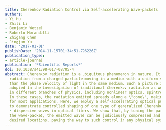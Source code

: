 ```yaml
---
title: Cherenkov Radiation Control via Self-accelerating Wave-packets
authors:
- Yi Hu
- Zhili Li
- Benjamin Wetzel
- Roberto Morandotti
- Zhigang Chen
- Jingjun Xu
date: '2017-01-01'
publishDate: '2024-11-15T01:34:51.796226Z'
publication_types:
- article-journal
publication: '*Scientific Reports*'
doi: 10.1038/s41598-017-08705-4
abstract: Cherenkov radiation is a ubiquitous phenomenon in nature. It describes electromagnetic
  radiation from a charged particle moving in a medium with a uniform velocity larger
  than the phase velocity of light in the same medium. Such a picture is typically
  adopted in the investigation of traditional Cherenkov radiation as well as its counterparts
  in different branches of physics, including nonlinear optics, spintronics and plasmonics.
  In these cases, the radiation emitted spreads along a \"cone\", making it impractical
  for most applications. Here, we employ a self-accelerating optical pump wave-packet
  to demonstrate controlled shaping of one type of generalized Cherenkov radiation
  - dispersive waves in optical fibers. We show that, by tuning the parameters of
  the wave-packet, the emitted waves can be judiciously compressed and focused at
  desired locations, paving the way to such control in any physical system.
---
```

